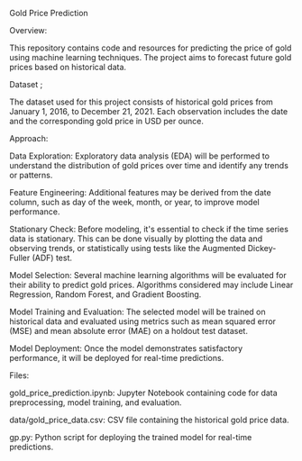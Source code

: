 Gold Price Prediction

Overview:

This repository contains code and resources for predicting the price of gold using machine learning techniques. The project aims to forecast future gold prices based on historical data.

Dataset ;

The dataset used for this project consists of historical gold prices from January 1, 2016, to December 21, 2021. Each observation includes the date and the corresponding gold price in USD per ounce.

Approach:

Data Exploration: Exploratory data analysis (EDA) will be performed to understand the distribution of gold prices over time and identify any trends or patterns.

Feature Engineering: Additional features may be derived from the date column, such as day of the week, month, or year, to improve model performance.

Stationary Check: Before modeling, it's essential to check if the time series data is stationary. This can be done visually by plotting the data and observing trends, or statistically using tests like the Augmented Dickey-Fuller (ADF) test.

Model Selection: Several machine learning algorithms will be evaluated for their ability to predict gold prices. Algorithms considered may include Linear Regression, Random Forest, and Gradient Boosting.

Model Training and Evaluation: The selected model will be trained on historical data and evaluated using metrics such as mean squared error (MSE) and mean absolute error (MAE) on a holdout test dataset.

Model Deployment: Once the model demonstrates satisfactory performance, it will be deployed for real-time predictions.

Files:

gold_price_prediction.ipynb: Jupyter Notebook containing code for data preprocessing, model training, and evaluation.

data/gold_price_data.csv: CSV file containing the historical gold price data.

gp.py: Python script for deploying the trained model for real-time predictions.
